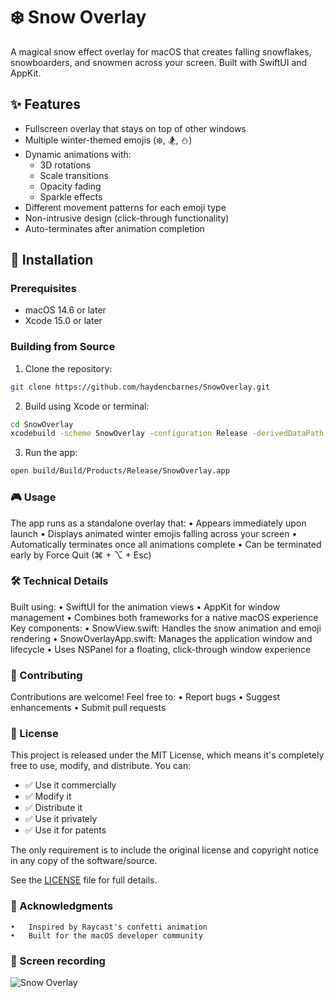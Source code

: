 # ❄️ Snow Overlay

A magical snow effect overlay for macOS that creates falling snowflakes, snowboarders, and snowmen across your screen. Built with SwiftUI and AppKit.

## ✨ Features

- Fullscreen overlay that stays on top of other windows
- Multiple winter-themed emojis (❄️, 🏂, ⛄️)
- Dynamic animations with:
  - 3D rotations
  - Scale transitions
  - Opacity fading
  - Sparkle effects
- Different movement patterns for each emoji type
- Non-intrusive design (click-through functionality)
- Auto-terminates after animation completion

## 🚀 Installation

### Prerequisites
- macOS 14.6 or later
- Xcode 15.0 or later

### Building from Source
1. Clone the repository:
```bash
git clone https://github.com/haydencbarnes/SnowOverlay.git
```
2.	Build using Xcode or terminal:
```bash
cd SnowOverlay
xcodebuild -scheme SnowOverlay -configuration Release -derivedDataPath build
```

3.	Run the app:
```bash
open build/Build/Products/Release/SnowOverlay.app
```

### 🎮 Usage
The app runs as a standalone overlay that:
	•	Appears immediately upon launch
	•	Displays animated winter emojis falling across your screen
	•	Automatically terminates once all animations complete
	•	Can be terminated early by Force Quit (⌘ + ⌥ + Esc)

### 🛠 Technical Details
Built using:
	•	SwiftUI for the animation views
	•	AppKit for window management
	•	Combines both frameworks for a native macOS experience
Key components:
	•	SnowView.swift: Handles the snow animation and emoji rendering
	•	SnowOverlayApp.swift: Manages the application window and lifecycle
	•	Uses NSPanel for a floating, click-through window experience

### 🤝 Contributing
Contributions are welcome! Feel free to:
	•	Report bugs
	•	Suggest enhancements
	•	Submit pull requests

### 📝 License

This project is released under the MIT License, which means it's completely free to use, modify, and distribute. You can:

- ✅ Use it commercially
- ✅ Modify it
- ✅ Distribute it
- ✅ Use it privately
- ✅ Use it for patents

The only requirement is to include the original license and copyright notice in any copy of the software/source.

See the [LICENSE](LICENSE) file for full details.

### 🙏 Acknowledgments
	•	Inspired by Raycast's confetti animation
	•	Built for the macOS developer community

### 📸 Screen recording
![Snow Overlay](SnowOverlay.gif)

